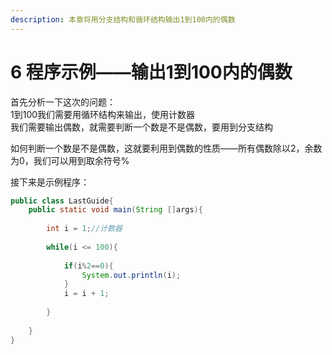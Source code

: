 ```yaml
---
description: 本章将用分支结构和循环结构输出1到100内的偶数
---
```


# 6  程序示例——输出1到100内的偶数

首先分析一下这次的问题：  
1到100我们需要用循环结构来输出，使用计数器  
我们需要输出偶数，就需要判断一个数是不是偶数，要用到分支结构

如何判断一个数是不是偶数，这就要利用到偶数的性质——所有偶数除以2，余数为0，我们可以用到取余符号%

接下来是示例程序：

```java
public class LastGuide{
    public static void main(String []args){
        
        int i = 1;//计数器
        
        while(i <= 100){
        
            if(i%2==0){
                System.out.println(i);
            }
            i = i + 1;
            
        }
        
    }
}
```

